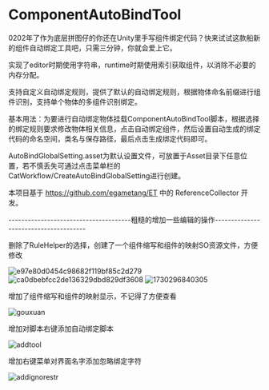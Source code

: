 # ComponentAutoBindTool
0202年了作为底层拼图仔的你还在Unity里手写组件绑定代码？快来试试这款船新的组件自动绑定工具吧，只需三分钟，你就会爱上它。

实现了editor时期使用字符串，runtime时期使用索引获取组件，以消除不必要的内存分配。

支持自定义自动绑定规则，提供了默认的自动绑定规则，根据物体命名前缀进行组件识别，支持单个物体的多组件识别绑定。

基本用法：为要进行自动绑定物体挂载ComponentAutoBindTool脚本，根据选择的绑定规则要求修改物体相关信息，点击自动绑定组件，然后设置自动生成的绑定代码的命名空间，类名与保存路径，最后点击生成绑定代码即可。

AutoBindGlobalSetting.asset为默认设置文件，可放置于Asset目录下任意位置，若不慎丢失可通过点击菜单栏的CatWorkflow/CreateAutoBindGlobalSetting进行创建。

本项目基于 https://github.com/egametang/ET 中的 ReferenceCollector 开发。

--------------------------------------粗糙的增加一些编辑的操作--------------------------------------

删除了RuleHelper的选择，创建了一个组件缩写和组件的映射SO资源文件，方便修改

![e97e80d0454c98682f119bf85c2d279](https://github.com/user-attachments/assets/ee23484c-d4c4-4170-8511-d662c9157b2e)
![ca0dbebfcc2de136329dbd829df3608](https://github.com/user-attachments/assets/4ce2715c-9712-475e-a703-9297389b7241)
![1730296840305](https://github.com/user-attachments/assets/6fb29c94-6d5e-47dc-837e-f37cc5cc9dfd)


增加了组件缩写和组件的映射显示，不记得了方便查看

![gouxuan](https://github.com/user-attachments/assets/0a769082-ece3-4d39-a49e-69740f02ae15)

增加对脚本右键添加自动绑定脚本

![addtool](https://github.com/user-attachments/assets/3690637d-b421-4019-9200-5fe5d95bfd5b)

增加右键菜单对界面名字添加忽略绑定字符

![addignorestr](https://github.com/user-attachments/assets/c2634e3e-9515-4577-b42f-79dc7c6fdf4b)

